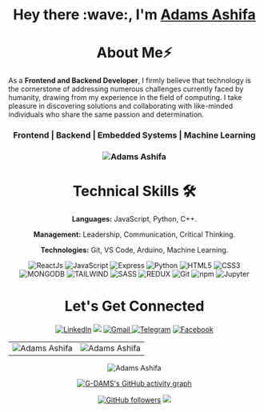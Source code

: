 <!--![](./prof.gif) -->

<h1></h1>
<h1 align="center" >Hey there :wave:, I'm <a href="https://www.linkedin.com/in/gdams1" target="_blank">Adams Ashifa</a></h1>
<!-- <img width="20%" align="right"   src="./passport-crop.png" > -->

<h1 align="center">About Me⚡</h1>

As a **Frontend and Backend Developer**, I firmly believe that technology is the cornerstone of addressing numerous challenges currently faced by humanity, drawing from my experience in the field of computing. I take pleasure in discovering solutions and collaborating with like-minded individuals who share the same passion and determination.

<h3 align="center"> Frontend | Backend | Embedded Systems | Machine Learning </h3>

<h3><p align="center"> <img src="https://komarev.com/ghpvc/?username=G-DAMS" alt="Adams Ashifa" /></p></h3>
   <div align="center">

<h1>Technical Skills 🛠</h1>
   
<b>Languages:</b>	JavaScript, Python, C++.

<b>Management:</b> Leadership, Communication, Critical Thinking.

<b>Technologies:</b> Git, VS Code, Arduino, Machine Learning.

<p align="center"> 
      <img alt="ReactJs" src="https://img.shields.io/badge/React-20232A?style=for-the-badge&logo=react&logoColor=61DAFB" />
      <img alt="JavaScript" src="https://img.shields.io/badge/javascript-%23323330.svg?&style=for-the-badge&logo=javascript&logoColor=%23F7DF1E" />
      <img alt="Express" src="https://img.shields.io/badge/Express.js-404D59?style=for-the-badge" />
    <img alt="Python" src="https://img.shields.io/badge/python-%2314354C.svg?style=for-the-badge&logo=python&logoColor=white"/>
   <img alt="HTML5" src="https://img.shields.io/badge/html5-%23E34F26.svg?&style=for-the-badge&logo=html5&logoColor=white" />
    <img alt="CSS3" src="https://img.shields.io/badge/css3-%231572B6.svg?&style=for-the-badge&logo=css3&logoColor=white" />
    <img alt="MONGODB" src="https://img.shields.io/badge/MongoDB-4EA94B?style=for-the-badge&logo=mongodb&logoColor=white" />
    <img alt="TAILWIND" src="https://img.shields.io/badge/Tailwind_CSS-38B2AC?style=for-the-badge&logo=tailwind-css&logoColor=white" />
    <img alt="SASS" src="https://img.shields.io/badge/Sass-CC6699?style=for-the-badge&logo=sass&logoColor=white" />
    <img alt="REDUX" src="https://img.shields.io/badge/Redux-593D88?style=for-the-badge&logo=redux&logoColor=white" />
    <!-- <img alt="TensorFlow" src="https://img.shields.io/badge/TensorFlow-FF6F00?style=for-the-badge&logo=TensorFlow&logoColor=white" /> -->
    <!-- <img alt="scikit learn" src="https://img.shields.io/badge/scikit_learn-F7931E?style=for-the-badge&logo=scikit-learn&logoColor=white" />   -->
    <!-- <img alt="Numpy" src="https://img.shields.io/badge/Numpy-777BB4?style=for-the-badge&logo=numpy&logoColor=white" /> -->
  <img alt="Git" src="https://img.shields.io/badge/Git-F05032?style=for-the-badge&logo=git&logoColor=white" />
    <!-- <img alt="Pandas" src="https://img.shields.io/badge/Pandas-2C2D72?style=for-the-badge&logo=pandas&logoColor=white" /> -->
    <img alt="npm" src="https://img.shields.io/badge/npm-CB3837?style=for-the-badge&logo=npm&logoColor=white" />
   <img alt="Jupyter" src="https://img.shields.io/badge/Jupyter-F37626.svg?&style=for-the-badge&logo=Jupyter&logoColor=white" />
      <!-- <img alt="Raspberry pi" src="https://img.shields.io/badge/Raspberry_Pi-0078D4?style=for-the-badge&logo=next.js&logoColor=white" /> -->

</p>

 <h1 align="center">Let's Get Connected</h1>

<div align="center">

<a  href="https://www.linkedin.com/in/gdams1/" target="_blank"><img alt="LinkedIn" src="https://img.shields.io/badge/linkedin%20-%230077B5.svg?&style=for-the-badge&logo=linkedin&logoColor=white" /></a>
<a href="https://twitter.com/gdamstwi" target="_blank"><img src="https://img.shields.io/badge/twitter-%2300acee.svg?&style=for-the-badge&logo=twitter&logoColor=white&alt=twitter" /></a>
<a href="mailto:adazastech@gmail.com"><img  alt="Gmail" src="https://img.shields.io/badge/Gmail-D14836?style=for-the-badge&logo=gmail&logoColor=white" />
<a  href="https://t.me/G_DAMS"><img alt=" Telegram" src="https://img.shields.io/badge/Telegram-2CA5E0?style=for-the-badge&logo=telegram&logoColor=white"></a>
<a  href="https://web.facebook.com/adams.ashifa"><img alt="Facebook" src="https://img.shields.io/badge/Facebook-1877F2?style=for-the-badge&logo=facebook&logoColor=white"></a>

</div>   
   
 <table>
  <tr>
   
<td><img src="https://github-readme-stats.vercel.app/api?username=G-DAMS&include_all_commits=true&count_private=true&show_icons=true&line_height=20&title_color=7A7ADB&icon_color=2234AE&text_color=D3D3D3&bg_color=0,000000,130F40" alt="Adams Ashifa" />
    <td><img src="https://github-readme-stats.vercel.app/api/top-langs?username=G-DAMS&show_icons=true&locale=en&layout=compact&title_color=7A7ADB&icon_color=2234AE&text_color=D3D3D3&bg_color=0,000000,130F40" alt="Adams Ashifa" /></td>
  </tr>
</table>

<div align="center">
<p><img align="center" src="https://github-readme-streak-stats.herokuapp.com/?user=G-DAMS&theme=dark" alt="Adams Ashifa" /></p>
  </div>

[![G-DAMS's GitHub activity graph](https://activity-graph.herokuapp.com/graph?username=G-DAMS&theme=xcode)](https://github.com/G-DAMS)

[![GitHub followers](https://img.shields.io/github/followers/G-DAMS.svg?style=social&label=Follow)](https://github.com/G-DAMS?tab=followers)
![](./prof.gif)
